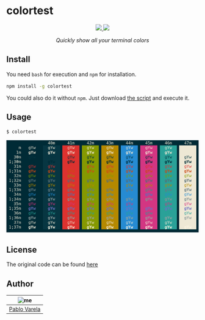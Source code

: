 # colortest

<p align="center">
  <a href="https://github.com/pablopunk/miny"><img src="https://img.shields.io/badge/made_with-miny-1eced8.svg" /> </a>
  <a href="https://www.npmjs.com/package/colortest"><img src="https://img.shields.io/npm/dt/colortest.svg" /></a>
</p>

<p align="center">
  <i>Quickly show all your terminal colors</i>
</p>


## Install

You need `bash` for execution and `npm` for installation.

```sh
npm install -g colortest
```

You could also do it without `npm`. Just download [the script](https://github.com/pablopunk/colortest/blob/master/colortest) and execute it.

## Usage

```sh
$ colortest
```

![shot](https://github.com/pablopunk/art/raw/master/colortest/screenshot.png)

## License

The original code can be found [here](https://unix.stackexchange.com/a/213471)


## Author

| ![me](https://gravatar.com/avatar/fa50aeff0ddd6e63273a068b04353d9d?size=100)           |
| --------------------------------- |
| [Pablo Varela](https://pablo.life)   |


